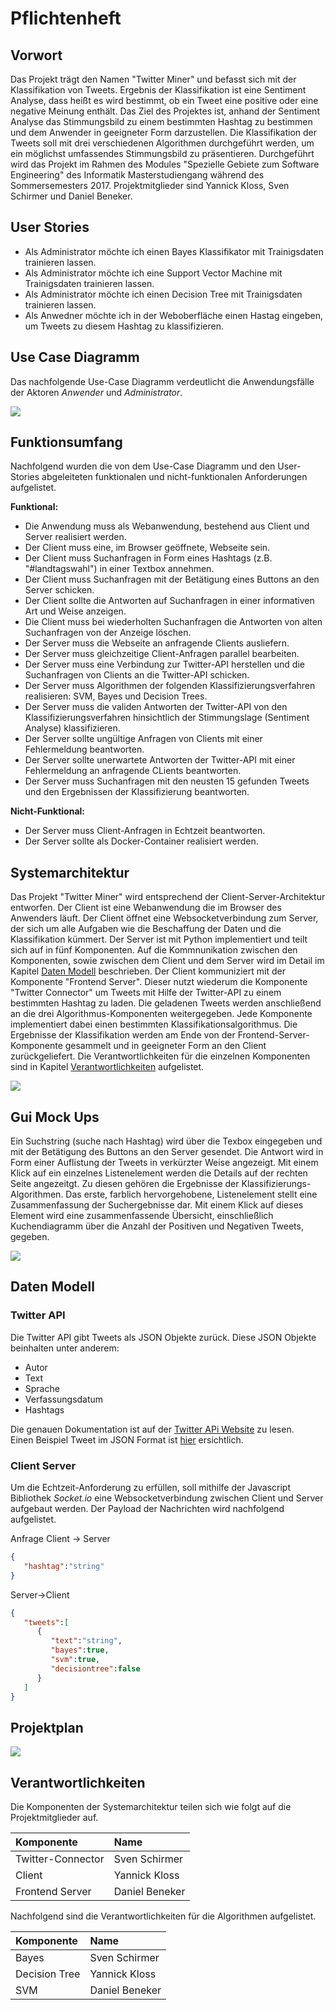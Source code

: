 # Pflichtenheft

## Vorwort

Das Projekt trägt den Namen "Twitter Miner" und befasst sich mit der Klassifikation von Tweets. Ergebnis der Klassifikation ist eine Sentiment Analyse, dass heißt es wird bestimmt, ob ein Tweet eine positive oder eine negative Meinung enthält. Das Ziel des Projektes ist, anhand der Sentiment Analyse das Stimmungsbild zu einem bestimmten Hashtag zu bestimmen und dem Anwender in geeigneter Form darzustellen. Die Klassifikation der Tweets soll mit drei verschiedenen Algorithmen durchgeführt werden, um ein  möglichst umfassendes Stimmungsbild zu präsentieren. Durchgeführt wird das Projekt im Rahmen des Modules "Spezielle Gebiete zum Software Engineering" des Informatik Masterstudiengang während des Sommersemesters 2017. Projektmitglieder sind Yannick Kloss, Sven Schirmer und Daniel Beneker. 

## User Stories

* Als Administrator möchte ich einen Bayes Klassifikator mit Trainigsdaten trainieren lassen.
* Als Administrator möchte ich eine Support Vector Machine mit Trainigsdaten trainieren lassen.
* Als Administrator möchte ich einen Decision Tree mit Trainigsdaten trainieren lassen.
* Als Anwedner möchte ich in der Weboberfläche einen Hastag eingeben, um Tweets zu diesem Hashtag zu klassifizieren.

## Use Case Diagramm

Das nachfolgende Use-Case Diagramm verdeutlicht die Anwendungsfälle der Aktoren _Anwender_ und _Administrator_.

![](/project_twitter_miner/img/Use_Case_Diagramm.png)

## Funktionsumfang

Nachfolgend wurden die von dem Use-Case Diagramm und den User-Stories abgeleiteten funktionalen und nicht-funktionalen Anforderungen aufgelistet.

**Funktional:**
* Die Anwendung muss als Webanwendung, bestehend aus Client und Server realisiert werden.
* Der Client muss eine, im Browser geöffnete, Webseite sein.
* Der Client muss Suchanfragen in Form eines Hashtags (z.B. "#landtagswahl") in einer Textbox annehmen.
* Der Client muss Suchanfragen mit der Betätigung eines Buttons an den Server schicken.
* Der Client sollte die Antworten auf Suchanfragen in einer informativen Art und Weise anzeigen.
* Die Client muss bei wiederholten Suchanfragen die Antworten von alten Suchanfragen von der Anzeige löschen.
* Der Server muss die Webseite an anfragende Clients ausliefern.
* Der Server muss gleichzeitige Client-Anfragen parallel bearbeiten.
* Der Server muss eine Verbindung zur Twitter-API herstellen und die Suchanfragen von Clients an die Twitter-API schicken.
* Der Server muss Algorithmen der folgenden Klassifizierungsverfahren realisieren: SVM, Bayes und Decision Trees.
* Der Server muss die validen Antworten der Twitter-API von den Klassifizierungsverfahren hinsichtlich der Stimmungslage (Sentiment Analyse) klassifizieren.
* Der Server sollte ungültige Anfragen von Clients mit einer Fehlermeldung beantworten.
* Der Server sollte unerwartete Antworten der Twitter-API mit einer Fehlermeldung an anfragende CLients beantworten.
* Der Server muss Suchanfragen mit den neusten 15 gefunden Tweets und den Ergebnissen der Klassifizierung beantworten.


**Nicht-Funktional:**
* Der Server muss Client-Anfragen in Echtzeit beantworten.
* Der Server sollte als Docker-Container realisiert werden.

## Systemarchitektur

Das Projekt "Twitter Miner" wird entsprechend der Client-Server-Architektur entworfen. Der Client ist eine Webanwendung die im Browser des Anwenders läuft. Der Client öffnet eine Websocketverbindung zum Server, der sich um alle Aufgaben wie die Beschaffung der Daten und die Klassifikation kümmert. Der Server ist mit Python implementiert und teilt sich auf in fünf Komponenten. Auf die Kommnunikation zwischen den Komponenten, sowie zwischen dem Client und dem Server wird im Detail im Kapitel [Daten Modell](#datenmodell) beschrieben. Der Client kommuniziert mit der Komponente "Frontend Server". Dieser nutzt wiederum die Komponente "Twitter Connector" um Tweets mit Hilfe der Twitter-API zu einem bestimmten Hashtag zu laden. Die geladenen Tweets werden anschließend an die drei Algorithmus-Komponenten weitergegeben. Jede Komponente implementiert dabei einen bestimmten Klassifikationsalgorithmus. Die Ergebnisse der Klassifikation werden am Ende von der Frontend-Server-Komponente gesammelt und in geeigneter Form an den Client zurückgeliefert. Die Verantwortlichkeiten für die einzelnen Komponenten sind in Kapitel [Verantwortlichkeiten](#verantwortlichkeiten) aufgelistet.

![](/project_twitter_miner/img/Systemarchitektur.png)

## Gui Mock Ups

Ein Suchstring (suche nach Hashtag) wird über die Texbox eingegeben und mit der Betätigung des Buttons an den Server gesendet.
Die Antwort wird in Form einer Auflistung der Tweets in verkürzter Weise angezeigt. Mit einem Klick auf ein einzelnes Listenelement werden die Details auf der rechten Seite angezeitgt. Zu diesen gehören die Ergebnisse der Klassifizierungs-Algorithmen. Das erste, farblich hervorgehobene, Listenelement stellt eine Zusammenfassung der Suchergebnisse dar. Mit einem Klick auf dieses Element wird eine zusammenfassende Übersicht, einschließlich Kuchendiagramm über die Anzahl der Positiven und Negativen Tweets, gegeben.

![](/project_twitter_miner/img/Mockup.png)


## <a name="datenmodell"></a>Daten Modell

### Twitter API
Die Twitter API gibt Tweets als JSON Objekte zurück. Diese JSON Objekte beinhalten unter anderem:

- Autor
- Text
- Sprache
- Verfassungsdatum
- Hashtags

Die genauen Dokumentation ist auf der [Twitter APi Website](https://dev.twitter.com/overview/api/tweets) zu lesen.   
Einen Beispiel Tweet im JSON Format ist [hier](project_twitter_miner/json/example.json) ersichtlich.

### Client Server
Um die Echtzeit-Anforderung zu erfüllen, soll mithilfe der Javascript Bibliothek _Socket.io_ eine Websocketverbindung zwischen Client und Server aufgebaut werden. Der Payload der Nachrichten wird nachfolgend aufgelistet.

Anfrage Client -> Server
```json
{  
   "hashtag":"string"
}
```

Server->Client
```json
{  
   "tweets":[  
      {  
         "text":"string",
         "bayes":true,
         "svm":true,
         "decisiontree":false
      }
   ]
}
```

## Projektplan
![](/project_twitter_miner/img/Projektplan.png)

## <a name="verantwortlichkeiten"></a>Verantwortlichkeiten

Die Komponenten der Systemarchitektur teilen sich wie folgt auf die Projektmitglieder auf.

| Komponente   |      Name      |
|:----------|:-------------|
| Twitter-Connector |  Sven Schirmer |
| Client |    Yannick Kloss   |
| Frontend Server | Daniel Beneker |


Nachfolgend sind die Verantwortlichkeiten für die Algorithmen aufgelistet.

| Komponente   |      Name      |
|:----------|:-------------|
| Bayes |  Sven Schirmer |
| Decision Tree |    Yannick Kloss   |
| SVM | Daniel Beneker |

